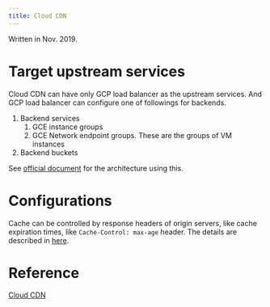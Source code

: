 ```yaml
---
title: Cloud CDN
---
```

Written in Nov. 2019.


# Target upstream services
Cloud CDN can have only GCP load balancer as the upstream services.
And GCP load balancer can configure one of followings for backends.

1. Backend services
    1. GCE instance groups
    1. GCE Network endpoint groups. These are the groups of VM instances
1. Backend buckets

See [official document](https://cloud.google.com/cdn/docs/overview) for the architecture using this.


# Configurations
Cache can be controlled by response headers of origin servers, like cache expiration times, like `Cache-Control: max-age` header.
The details are described in [here](https://cloud.google.com/cdn/docs/caching#expiration).


# Reference
[Cloud CDN](https://cloud.google.com/cdn/docs/overview)
